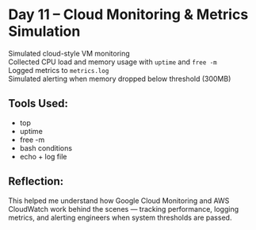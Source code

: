# Day 11 – Cloud Monitoring & Metrics Simulation

Simulated cloud-style VM monitoring  
Collected CPU load and memory usage with `uptime` and `free -m`  
Logged metrics to `metrics.log`  
Simulated alerting when memory dropped below threshold (300MB)

## Tools Used:
- top
- uptime
- free -m
- bash conditions
- echo + log file

## Reflection:
This helped me understand how Google Cloud Monitoring and AWS CloudWatch work behind the scenes — tracking performance, logging metrics, and alerting engineers when system thresholds are passed.
